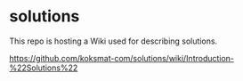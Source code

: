# solutions

This repo is hosting a Wiki used for describing solutions.

https://github.com/koksmat-com/solutions/wiki/Introduction-%22Solutions%22
